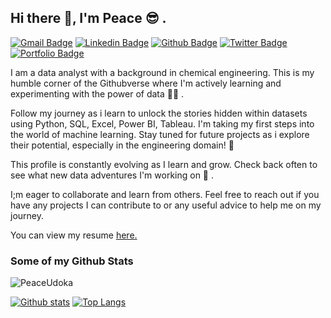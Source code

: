 ## Hi there 👋, I'm Peace :sunglasses: .
[![Gmail Badge](https://img.shields.io/badge/-azubuogupeace1@gmail.com-c14438?style=flat&logo=Gmail&logoColor=white&link=mailto:azubuogupeace1@gmail.com)](mailto:azubuogupeace1@gmail.com) 
[![Linkedin Badge](https://img.shields.io/badge/peace-azubuogu-0072b1?style=flat&logo=Linkedin&logoColor=white&link=https://www.linkedin.com/in/peace-azubuogu/)](https://www.linkedin.com/in/peace-azubuogu/) [![Github Badge](https://img.shields.io/badge/-PeaceUdoka-grey?style=flat&logo=github&logoColor=white&link=https://github.com/PeaceUdoka/)](https://www.github.com/PeaceUdoka/) [![Twitter Badge](https://img.shields.io/badge/-azubuoguu-00acee?style=flat&logo=twitter&logoColor=white&link=https://twitter.com/azubuoguu/)](https://www.twitter.com/azubuoguu/) [![Portfolio Badge](https://img.shields.io/badge/portfolio-web-blue?style=flat&link=peaceudoka.hashnode.dev/)](peaceudoka.hashnode.dev/) <p align='left'>I am a data analyst with a background in chemical engineering. This is my humble corner of the Githubverse where I'm actively learning and experimenting with the power of data :woman_technologist: .

Follow my journey as i learn to unlock the stories hidden within datasets using Python, SQL, Excel, Power BI, Tableau.
I'm taking my first steps into the world of machine learning. Stay tuned for future projects as i explore their potential, especially in the engineering domain! :construction_worker:

This profile is constantly evolving as I learn and grow. Check back often to see what new data adventures I'm working on :rocket: .

I;m eager to collaborate and learn from others. Feel free to reach out if you have any projects I can contribute to or any useful advice to help me on my journey.</p><p align='left'> You can view my resume <a href='https://drive.google.com/file/d/1p2fsVUOEt3CLGPYpE_jDOkAdjsGZ41XF/view?usp=drive_link ' target=_blank><u>here</u>.</a></p>
### Some of my Github Stats
<p align=left> <img src=https://komarev.com/ghpvc/?username=PeaceUdoka alt=PeaceUdoka /> </p>

[![Github stats](https://github-readme-stats.vercel.app/api?username=PeaceUdoka&show_icons=true&include_all_commits=true)](https://github.com/PeaceUdoka/github-readme-stats)
[![Top Langs](https://github-readme-stats.vercel.app/api/top-langs/?username=PeaceUdoka&layout=compact)](https://github.com/PeaceUdoka/github-readme-stats)




